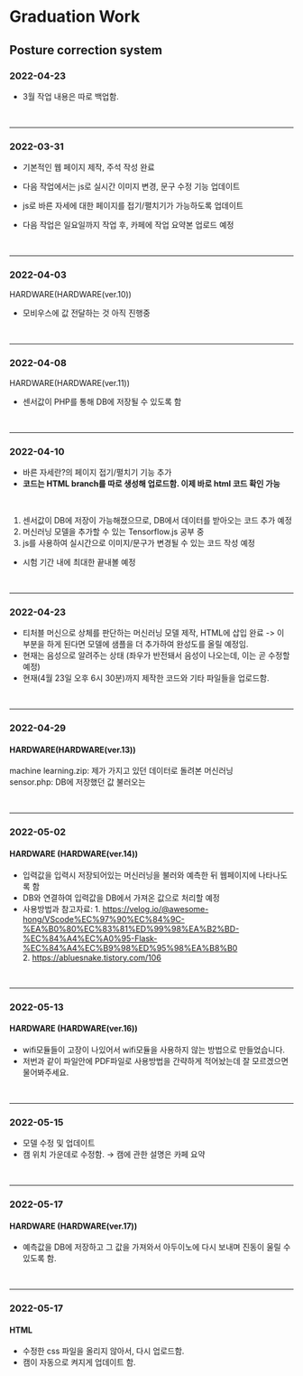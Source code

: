 # Graduation Work

## Posture correction system

### 2022-04-23
- 3월 작업 내용은 따로 백업함.

<br/>

--- 
### 2022-03-31
- 기본적인 웹 페이지 제작, 주석 작성 완료

- 다음 작업에서는 js로 실시간 이미지 변경, 문구 수정 기능 업데이트
- js로 바른 자세에 대한 페이지를 접기/펼치기가 가능하도록 업데이트

* 다음 작업은 일요일까지 작업 후, 카페에 작업 요약본 업로드 예정

<br />

---
### 2022-04-03
HARDWARE(HARDWARE(ver.10))
- 모비우스에 값 전달하는 것 아직 진행중

<br />

---
### 2022-04-08
HARDWARE(HARDWARE(ver.11))
- 센서값이 PHP를 통해 DB에 저장될 수 있도록 함

<br />

---
### 2022-04-10
- 바른 자세란?의 페이지 접기/펼치기 기능 추가
- **코드는 HTML branch를 따로 생성해 업로드함. 이제 바로 html 코드 확인 가능**
<br/>

1. 센서값이 DB에 저장이 가능해졌으므로, DB에서 데이터를 받아오는 코드 추가 예정
2. 머신러닝 모델을 추가할 수 있는 Tensorflow.js 공부 중
3. js를 사용하여 실시간으로 이미지/문구가 변경될 수 있는 코드 작성 예정
- 시험 기간 내에 최대한 끝내볼 예정

<br />

---
### 2022-04-23
- 티처블 머신으로 상체를 판단하는 머신러닝 모델 제작, HTML에 삽입 완료 -> 이 부분을 하게 된다면 모델에 샘플을 더 추가하여 완성도를 올릴 예정임.
- 현재는 음성으로 알려주는 상태 (좌우가 반전돼서 음성이 나오는데, 이는 곧 수정할 예정)
- 현재(4월 23일 오후 6시 30분)까지 제작한 코드와 기타 파일들을 업로드함.

<br />

---
### 2022-04-29
#### HARDWARE(HARDWARE(ver.13))
machine learning.zip: 제가 가지고 있던 데이터로 돌려본 머신러닝<br>
sensor.php: DB에 저장했던 값 불러오는 

<br />

---
### 2022-05-02
#### HARDWARE (HARDWARE(ver.14))
- 입력값을 입력시 저장되어있는 머신러닝을 불러와 예측한 뒤 웹페이지에 나타나도록 함<br>
- DB와 연결하여 입력값을 DB에서 가져온 값으로 처리할 예정
- 사용방법과 참고자료: 1. https://velog.io/@awesome-hong/VScode%EC%97%90%EC%84%9C-%EA%B0%80%EC%83%81%ED%99%98%EA%B2%BD-%EC%84%A4%EC%A0%95-Flask-%EC%84%A4%EC%B9%98%ED%95%98%EA%B8%B0<br>
                     2. https://abluesnake.tistory.com/106
                    
<br />
                    
---                   
### 2022-05-13  
#### HARDWARE (HARDWARE(ver.16))
- wifi모듈들이 고장이 나있어서 wifi모듈을 사용하지 않는 방법으로 만들었습니다.
- 저번과 같이 파일안에 PDF파일로 사용방법을 간략하게 적어놨는데 잘 모르겠으면 물어봐주세요. 

<br />

---
### 2022-05-15
- 모델 수정 및 업데이트
- 캠 위치 가운데로 수정함. → 캠에 관한 설명은 카페 요약 

<br />

---
### 2022-05-17
#### HARDWARE (HARDWARE(ver.17))
- 예측값을 DB에 저장하고 그 값을 가져와서 아두이노에 다시 보내며 진동이 울릴 수 있도록 함.

<br />

---
### 2022-05-17
#### HTML
- 수정한 css 파일을 올리지 않아서, 다시 업로드함.
- 캠이 자동으로 켜지게 업데이트 함.
